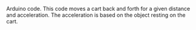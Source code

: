Arduino code. This code moves a cart back and forth for a given distance and acceleration. The acceleration is based on the object resting on the cart. 
